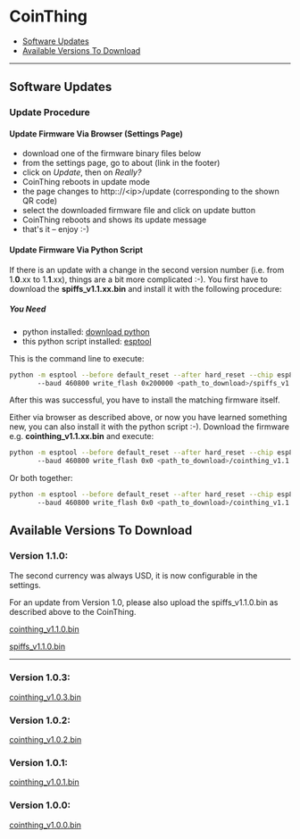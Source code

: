 # CoinThing

- [Software Updates](#software-updates)
- [Available Versions To Download](#available-versions-to-download)

-------

## Software Updates

### Update Procedure

#### Update Firmware Via Browser (Settings Page)
- download one of the firmware binary files below
- from the settings page, go to about (link in the footer)
- click on _Update_, then on _Really?_
- CoinThing reboots in update mode
- the page changes to http:://&lt;ip&gt;/update (corresponding to the shown QR code)
- select the downloaded firmware file and click on update button
- CoinThing reboots and shows its update message
- that's it – enjoy :-)


#### Update Firmware Via Python Script
If there is an update with a change in the second version number (i.e. from 1.__0__.xx to 1.__1__.xx), things are a bit more complicated :-).
You first have to download the __spiffs_v1.1.xx.bin__ and install it with the following procedure:

##### You Need
- python installed: [download python](https://www.python.org/downloads/)
- this python script installed: [esptool](https://github.com/espressif/esptool)

This is the command line to execute:
```bash
python -m esptool --before default_reset --after hard_reset --chip esp8266
       --baud 460800 write_flash 0x200000 <path_to_download>/spiffs_v1.1.xx.bin
```

After this was successful, you have to install the matching firmware itself.

Either via browser as described above, or now you have learned something new, you can also install it with the python script :-).
Download the firmware e.g. __cointhing_v1.1.xx.bin__ and execute:
```bash
python -m esptool --before default_reset --after hard_reset --chip esp8266
       --baud 460800 write_flash 0x0 <path_to_download>/cointhing_v1.1.xx.bin 
```

Or both together:
```bash
python -m esptool --before default_reset --after hard_reset --chip esp8266
       --baud 460800 write_flash 0x0 <path_to_download>/cointhing_v1.1.xx.bin 0x200000 <path_to_download>/spiffs_v1.1.xx.bin
```


## Available Versions To Download

### Version 1.1.0:
The second currency was always USD, it is now configurable in the settings.

For an update from Version 1.0, please also upload the spiffs_v1.1.0.bin as described above to the CoinThing.

[cointhing_v1.1.0.bin](https://github.com/barn53/CoinThing/releases/download/v1.1.0/cointhing_v1.1.0.bin)

[spiffs_v1.1.0.bin](https://github.com/barn53/CoinThing/releases/download/v1.1.0/spiffs_v1.1.0.bin)

-------

### Version 1.0.3:

[cointhing_v1.0.3.bin](https://github.com/barn53/CoinThing/releases/download/v1.0.3/cointhing_v1.0.3.bin)

### Version 1.0.2:

[cointhing_v1.0.2.bin](https://github.com/barn53/CoinThing/releases/download/v1.0.2/cointhing_v1.0.2.bin)

### Version 1.0.1:

[cointhing_v1.0.1.bin](https://github.com/barn53/CoinThing/releases/download/v1.0.1/cointhing_v1.0.1.bin)

### Version 1.0.0:

[cointhing_v1.0.0.bin](https://github.com/barn53/CoinThing/releases/download/v1.0.0/cointhing_v1.0.0.bin)

